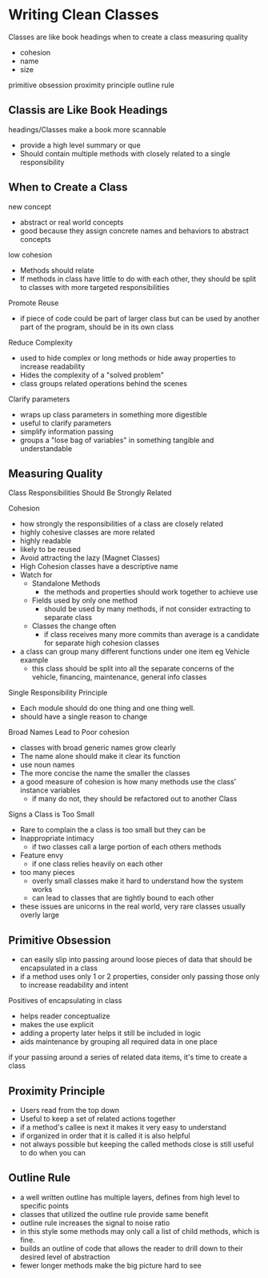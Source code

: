 # Writing Clean Classes

Classes are like book headings
when to create a class
measuring quality

- cohesion
- name
- size

primitive obsession
proximity principle
outline rule

## Classis are Like Book Headings

headings/Classes make a book more scannable

- provide a high level summary or que
- Should contain multiple methods with closely related to a single responsibility

## When to Create a Class

new concept

- abstract or real world concepts
- good because they assign concrete names and behaviors to abstract concepts

low cohesion

- Methods should relate
- If methods in class have little to do with each other, they should be split to classes with more targeted responsibilities

Promote Reuse

- if piece of code could be part of larger class but can be used by another part of the program, should be in its own class

Reduce Complexity

- used to hide complex or long methods or hide away properties to increase readability
- Hides the complexity of a "solved problem"
- class groups related operations behind the scenes

Clarify parameters

- wraps up class parameters in something more digestible
- useful to clarify parameters
- simplify information passing
- groups a "lose bag of variables" in something tangible and understandable

## Measuring Quality

Class Responsibilities Should Be Strongly Related

Cohesion

- how strongly the responsibilities of a class are closely related
- highly cohesive classes are more related
- highly readable
- likely to be reused
- Avoid attracting the lazy (Magnet Classes)
- High Cohesion classes have a descriptive name
- Watch for
  - Standalone Methods
    - the methods and properties should work together to achieve use
  - Fields used by only one method
    - should be used by many methods, if not consider extracting to separate class
  - Classes the change often
    - if class receives many more commits than average is a candidate for separate high cohesion classes
- a class can group many different functions under one item eg Vehicle example
  - this class should be split into all the separate concerns of the vehicle, financing, maintenance, general info classes

Single Responsibility Principle

- Each module should do one thing and one thing well.
- should have a single reason to change

Broad Names Lead to Poor cohesion

- classes with broad generic names grow clearly
- The name alone should make it clear its function
- use noun names
- The more concise the name the smaller the classes
- a good measure of cohesion is how many methods use the class' instance variables
  - if many do not, they should be refactored out to another Class

Signs a Class is Too Small

- Rare to complain the a class is too small but they can be
- Inappropriate intimacy
  - if two classes call a large portion of each others methods
- Feature envy
  - if one class relies heavily on each other
- too many pieces
  - overly small classes make it hard to understand how the system works
  - can lead to classes that are tightly bound to each other
- these issues are unicorns in the real world, very rare classes usually overly large

## Primitive Obsession

- can easily slip into passing around loose pieces of data that should be encapsulated in a class
- if a method uses only 1 or 2 properties, consider only passing those only to increase readability and intent

Positives of encapsulating in class

- helps reader conceptualize
- makes the use explicit
- adding a property later helps it still be included in logic
- aids maintenance by grouping all required data in one place

if your passing around a series of related data items, it's time to create a class

## Proximity Principle

- Users read from the top down
- Useful to keep a set of related actions together
- if a method's callee is next it makes it very easy to understand
- if organized in order that it is called it is also helpful
- not always possible but keeping the called methods close is still useful to do when you can

## Outline Rule

- a well written outline has multiple layers, defines from high level to specific points
- classes that utilized the outline rule provide same benefit
- outline rule increases the signal to noise ratio
- in this style some methods may only call a list of child methods, which is fine.
- builds an outline of code that allows the reader to drill down to their desired level of abstraction
- fewer longer methods make the big picture hard to see
